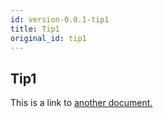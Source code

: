 ```yaml
---
id: version-0.0.1-tip1
title: Tip1
original_id: tip1
---
```


## Tip1
This is a link to [another document.](intro/mission.md)  
